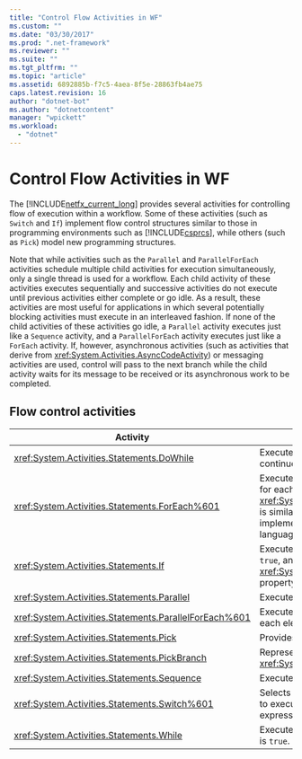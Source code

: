 ```yaml
---
title: "Control Flow Activities in WF"
ms.custom: ""
ms.date: "03/30/2017"
ms.prod: ".net-framework"
ms.reviewer: ""
ms.suite: ""
ms.tgt_pltfrm: ""
ms.topic: "article"
ms.assetid: 6892885b-f7c5-4aea-8f5e-28863fb4ae75
caps.latest.revision: 16
author: "dotnet-bot"
ms.author: "dotnetcontent"
manager: "wpickett"
ms.workload: 
  - "dotnet"
---
```

# Control Flow Activities in WF
The [!INCLUDE[netfx_current_long](../../../includes/netfx-current-long-md.md)] provides several activities for controlling flow of execution within a workflow. Some of these activities (such as `Switch` and `If`) implement flow control structures similar to those in programming environments such as [!INCLUDE[csprcs](../../../includes/csprcs-md.md)], while others (such as `Pick`) model new programming structures.  
  
 Note that while activities such as the `Parallel` and `ParallelForEach` activities schedule multiple child activities for execution simultaneously, only a single thread is used for a workflow. Each child activity of these activities executes sequentially and successive activities do not execute until previous activities either complete or go idle. As a result, these activities are most useful for applications in which several potentially blocking activities must execute in an interleaved fashion. If none of the child activities of these activities go idle, a `Parallel` activity executes just like a `Sequence` activity, and a `ParallelForEach` activity executes just like a `ForEach` activity. If, however, asynchronous activities (such as activities that derive from <xref:System.Activities.AsyncCodeActivity>) or messaging activities are used, control will pass to the next branch while the child activity waits for its message to be received or its asynchronous work to be completed.  
  
## Flow control activities  
  
|Activity|Description|  
|--------------|-----------------|  
|<xref:System.Activities.Statements.DoWhile>|Executes the contained activities once and continues to do so while a condition is `true`.|  
|<xref:System.Activities.Statements.ForEach%601>|Executes an embedded statement in sequence for each element in a collection. <xref:System.Activities.Statements.ForEach%601> is similar to the keyword `foreach`, but is implemented as an activity rather than a language statement.|  
|<xref:System.Activities.Statements.If>|Executes contained activities if a condition is `true`, and can execute activities contained in the <xref:System.Activities.Statements.If.Else%2A> property if the condition is `false`.|  
|<xref:System.Activities.Statements.Parallel>|Executes contained activities in parallel.|  
|<xref:System.Activities.Statements.ParallelForEach%601>|Executes an embedded statement in parallel for each element in a collection.|  
|<xref:System.Activities.Statements.Pick>|Provides event-based control flow modeling.|  
|<xref:System.Activities.Statements.PickBranch>|Represents a potential path of execution in a <xref:System.Activities.Statements.Pick> activity.|  
|<xref:System.Activities.Statements.Sequence>|Executes contained activities in sequence.|  
|<xref:System.Activities.Statements.Switch%601>|Selects one choice from a number of activities to execute, based on the value of a given expression.|  
|<xref:System.Activities.Statements.While>|Executes contained activities while a condition is `true`.|
